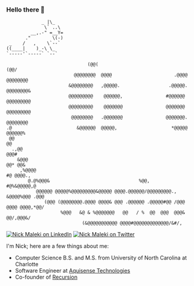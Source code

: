 ### Hello there 👋
```
             _ |\_
              \` ..\
         __,.-" =__Y=
       ."        \(-)
 _    /   ,    \`--`
((____|    )_-\ \_
`-----'`-----` `--`

                              (@@(                                  (@@/                            
                         @@@@@@@@  @@@@                       .@@@@  @@@@@@@@                       
                       &@@@@@@@@   ,@@@@@.                  .@@@@@.   @@@@@@@@&                     
                       @@@@@@@@@    @@@@@@,                #@@@@@@    @@@@@@@@@                     
                       @@@@@@@@@    @@@@@@@                @@@@@@@    @@@@@@@@@                     
                        @@@@@@@@   .@@@@@@@                @@@@@@@.   @@@@@@@@                      
.@                        &@@@@@@  @@@@@,                    *@@@@@  @@@@@@%                        
 @@                                                                                               @@
  .,@@                                                                                        @@@#  
    &@@@                                                                                  @@* @@&   
     ,%@@@@                                                                          #@ @@@@.,      
        @.@%@@@&                                 %@@,                          #@%&@@@@@,@          
           @@@@@@ @@@@@%@@@@@@@@@&@@@@@ @@@@.@@@@@@/@@@@@@@@@.,         &@@@@%@@@ .@@@              
              (@@@ (@@@@@@@@.@@@@ @@@@& @@@ .@@@@@@ .@@@@@#@@ /@@@ @@@@ @@@@,*@@/                   
                    %@@@   &@ & %@@@@@@@   @@   / %  @@  @@@  @@@& @@/,@@@&/                        
                            (&@@@@@@@@@@@ @@@@#@@@@@@@@@@@@@/&#/,                                     
```

[![Nick Maleki on LinkedIn](https://img.shields.io/badge/-nicholas%20maleki-093f79?style=for-the-badge&logo=linkedin&logoColor=white&link=https://www.linkedin.com/in/nicholas-maleki/)](https://www.linkedin.com/in/nicholas-maleki/) [![Nick Maleki on Twitter](https://img.shields.io/badge/-malekinick-093f79?&style=for-the-badge&logo=twitter&logoColor=white&link=https://twitter.com/malekinick)](https://twitter.com/malekinick) 


I'm Nick; here are a few things about me:
 - Computer Science B.S. and M.S. from University of North Carolina at Charlotte
 - Software Engineer at [Aquisense Technologies](https://www.aquisense.com/)
 - Co-founder of [Recursion](https://github.com/recursion-computing)

<!--
![Hello there 👋](https://media.giphy.com/media/KmEzemwIqhuF2/giphy.gif)

<!--
**nickmaleki/nickmaleki** is a ✨ _special_ ✨ repository because its `README.md` (this file) appears on your GitHub profile.
[![](https://img.shields.io/badge/-093f79?style=for-the-badge&logo=link&logoColor=white&link=https://nickmaleki.com/)](https://nickmaleki.com/) 
